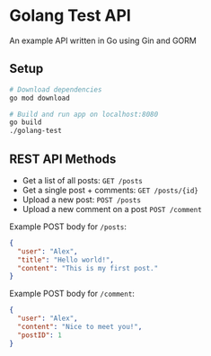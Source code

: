 # Golang Test API
An example API written in Go using Gin and GORM

## Setup
```bash
# Download dependencies
go mod download

# Build and run app on localhost:8080
go build
./golang-test
```

## REST API Methods
* Get a list of all posts: `GET /posts`
* Get a single post + comments: `GET /posts/{id}`
* Upload a new post: `POST /posts`
* Upload a new comment on a post `POST /comment`

Example POST body for `/posts`:
```json
{
  "user": "Alex",
  "title": "Hello world!",
  "content": "This is my first post."
}
```

Example POST body for `/comment`:
```json
{
  "user": "Alex",
  "content": "Nice to meet you!",
  "postID": 1
}
```

